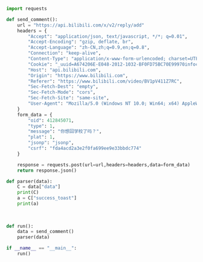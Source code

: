 ﻿```python
import requests

def send_comment():
    url = "https://api.bilibili.com/x/v2/reply/add"
    headers = {
        "Accept": "application/json, text/javascript, */*; q=0.01",
        "Accept-Encoding": "gzip, deflate, br",
        "Accept-Language": "zh-CN,zh;q=0.9,en;q=0.8",
        "Connection": "keep-alive",
        "Content-Type": "application/x-www-form-urlencoded; charset=UTF-8",
        "Cookie": "_uuid=A674206E-E048-2012-1032-BF0FD75BC70E99970infoc; buvid3=F4A09182-27A1-4DAD-8F93-C3164E9CAF9053914infoc; sid=6rxdamki; im_notify_type_478149120=0; CURRENT_FNVAL=16; LIVE_BUVID=AUTO4915829617489886; rpdid=|(J|YkRm|Ruk0J'ul)kmYu~l|; DedeUserID=478149120; DedeUserID__ckMd5=b117727f75a94a18; SESSDATA=50d5ba27%2C1601444487%2Cc9727*41; bili_jct=fda4acd2a3e2f0fa699ee9e33bbdc774; CURRENT_QUALITY=80; bp_t_offset_478149120=377922904044417661; PVID=1",
        "Host": "api.bilibili.com",
        "Origin": "https://www.bilibili.com",
        "Referer": "https://www.bilibili.com/video/BV1pV411Z7RC",
        "Sec-Fetch-Dest": "empty",
        "Sec-Fetch-Mode": "cors",
        "Sec-Fetch-Site": "same-site",
        "User-Agent": "Mozilla/5.0 (Windows NT 10.0; Win64; x64) AppleWebKit/537.36 (KHTML, like Gecko) Chrome/81.0.4044.113 Safari/537.36",
    }
    form_data = {
        "oid": 412845071,
        "type": 1,
        "message": "你想回学校了吗？",
        "plat": 1,
        "jsonp": "jsonp",
        "csrf": "fda4acd2a3e2f0fa699ee9e33bbdc774"
    }

    response = requests.post(url=url,headers=headers,data=form_data)
    return response.json()

def parser(data):
    C = data["data"]
    print(C)
    a = C["success_toast"]
    print(a)
    
    
  
def run():
    data = send_comment()
    parser(data)

if __name__ == "__main__":
    run()
```